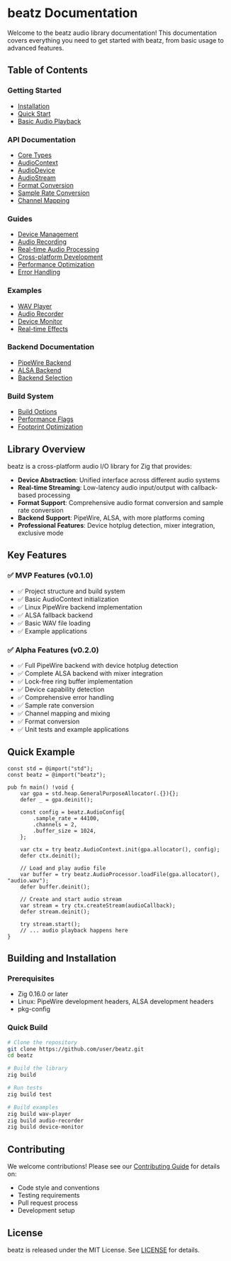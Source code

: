 # beatz Documentation

Welcome to the beatz audio library documentation! This documentation covers everything you need to get started with beatz, from basic usage to advanced features.

## Table of Contents

### Getting Started
- [Installation](guides/installation.md)
- [Quick Start](guides/quickstart.md)
- [Basic Audio Playback](guides/basic-playback.md)

### API Documentation
- [Core Types](api/core-types.md)
- [AudioContext](api/audiocontext.md)
- [AudioDevice](api/audiodevice.md)
- [AudioStream](api/audiostream.md)
- [Format Conversion](api/format-conversion.md)
- [Sample Rate Conversion](api/sample-rate-conversion.md)
- [Channel Mapping](api/channel-mapping.md)

### Guides
- [Device Management](guides/device-management.md)
- [Audio Recording](guides/audio-recording.md)
- [Real-time Audio Processing](guides/realtime-processing.md)
- [Cross-platform Development](guides/cross-platform.md)
- [Performance Optimization](guides/performance.md)
- [Error Handling](guides/error-handling.md)

### Examples
- [WAV Player](examples/wav-player.md)
- [Audio Recorder](examples/audio-recorder.md)
- [Device Monitor](examples/device-monitor.md)
- [Real-time Effects](examples/realtime-effects.md)

### Backend Documentation
- [PipeWire Backend](api/pipewire-backend.md)
- [ALSA Backend](api/alsa-backend.md)
- [Backend Selection](guides/backend-selection.md)

### Build System
- [Build Options](guides/build-options.md)
- [Performance Flags](guides/performance-flags.md)
- [Footprint Optimization](guides/footprint-optimization.md)

## Library Overview

beatz is a cross-platform audio I/O library for Zig that provides:

- **Device Abstraction**: Unified interface across different audio systems
- **Real-time Streaming**: Low-latency audio input/output with callback-based processing
- **Format Support**: Comprehensive audio format conversion and sample rate conversion
- **Backend Support**: PipeWire, ALSA, with more platforms coming
- **Professional Features**: Device hotplug detection, mixer integration, exclusive mode

## Key Features

### ✅ MVP Features (v0.1.0)
- ✅ Project structure and build system
- ✅ Basic AudioContext initialization
- ✅ Linux PipeWire backend implementation
- ✅ ALSA fallback backend
- ✅ Basic WAV file loading
- ✅ Example applications

### ✅ Alpha Features (v0.2.0)
- ✅ Full PipeWire backend with device hotplug detection
- ✅ Complete ALSA backend with mixer integration
- ✅ Lock-free ring buffer implementation
- ✅ Device capability detection
- ✅ Comprehensive error handling
- ✅ Sample rate conversion
- ✅ Channel mapping and mixing
- ✅ Format conversion
- ✅ Unit tests and example applications

## Quick Example

```zig
const std = @import("std");
const beatz = @import("beatz");

pub fn main() !void {
    var gpa = std.heap.GeneralPurposeAllocator(.{}){};
    defer _ = gpa.deinit();

    const config = beatz.AudioConfig{
        .sample_rate = 44100,
        .channels = 2,
        .buffer_size = 1024,
    };

    var ctx = try beatz.AudioContext.init(gpa.allocator(), config);
    defer ctx.deinit();

    // Load and play audio file
    var buffer = try beatz.AudioProcessor.loadFile(gpa.allocator(), "audio.wav");
    defer buffer.deinit();

    // Create and start audio stream
    var stream = try ctx.createStream(audioCallback);
    defer stream.deinit();

    try stream.start();
    // ... audio playback happens here
}
```

## Building and Installation

### Prerequisites
- Zig 0.16.0 or later
- Linux: PipeWire development headers, ALSA development headers
- pkg-config

### Quick Build
```bash
# Clone the repository
git clone https://github.com/user/beatz.git
cd beatz

# Build the library
zig build

# Run tests
zig build test

# Build examples
zig build wav-player
zig build audio-recorder
zig build device-monitor
```

## Contributing

We welcome contributions! Please see our [Contributing Guide](../CONTRIBUTING.md) for details on:
- Code style and conventions
- Testing requirements
- Pull request process
- Development setup

## License

beatz is released under the MIT License. See [LICENSE](../LICENSE) for details.